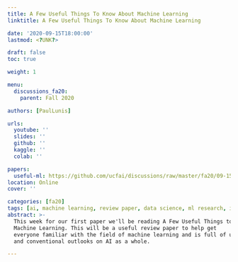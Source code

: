 ```yaml
---
title: A Few Useful Things To Know About Machine Learning
linktitle: A Few Useful Things To Know About Machine Learning

date: '2020-09-15T18:00:00'
lastmod: <?UNK?>

draft: false
toc: true

weight: 1

menu:
  discussions_fa20:
    parent: Fall 2020

authors: [PaulLunis]

urls:
  youtube: ''
  slides: ''
  github: ''
  kaggle: ''
  colab: ''

papers:
  useful-ml: https://github.com/ucfai/discussions/raw/master/fa20/09-15-useful-ml/useful-ml.pdf
location: Online
cover: ''

categories: [fa20]
tags: [ai, machine learning, review paper, data science, ml research, intro paper]
abstract: >-
  This week for our first paper we'll be reading A Few Useful Things to Know about
  Machine Learning. This will be a useful review paper to help get
  everyone familiar with the field of machine learning and is full of useful vocabulary
  and conventional outlooks on AI as a whole.

---
```


<!-- TODO Add Meeting Notes/Contents here -->
<!-- NOTE Refer the Documentation if you're unsure how to format/add to this. -->
